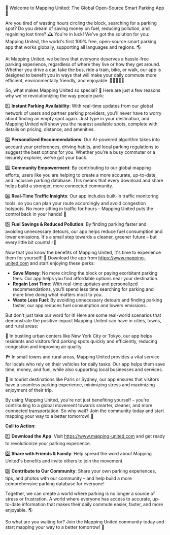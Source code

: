 🌟 Welcome to Mapping United: The Global Open-Source Smart Parking App 🌟

Are you tired of wasting hours circling the block, searching for a parking spot? Do you dream of saving money on fuel, reducing pollution, and regaining lost time? 🕰️ You're in luck! We've got the solution for you: Mapping United, the world's first 100% free, open-source smart parking app that works globally, supporting all languages and regions. 🌎

At Mapping United, we believe that everyone deserves a hassle-free parking experience, regardless of where they live or how they get around. Whether you drive a car, take the bus, ride a train, bike, or walk, our app is designed to benefit you in ways that will make your daily commute more efficient, environmentally friendly, and enjoyable. 🚗🚌🚂🚴‍♀️

So, what makes Mapping United so special? 🤔 Here are just a few reasons why we're revolutionizing the way people park:

1️⃣ **Instant Parking Availability**: With real-time updates from our global network of users and partner parking providers, you'll never have to worry about finding an empty spot again. Just type in your destination, and Mapping United will show you the nearest available spots, complete with details on pricing, distance, and amenities.

2️⃣ **Personalized Recommendations**: Our AI-powered algorithm takes into account your preferences, driving habits, and local parking regulations to suggest the best options for you. Whether you're a busy commuter or a leisurely explorer, we've got your back.

3️⃣ **Community Empowerment**: By contributing to our global mapping efforts, users like you are helping to create a more accurate, up-to-date, and inclusive parking database. This means that every download and share helps build a stronger, more connected community.

4️⃣ **Real-Time Traffic Insights**: Our app includes built-in traffic monitoring tools, so you can plan your route accordingly and avoid congestion hotspots. No more sitting in traffic for hours – Mapping United puts the control back in your hands! 🚨

5️⃣ **Fuel Savings & Reduced Pollution**: By finding parking faster and avoiding unnecessary detours, our app helps reduce fuel consumption and lower emissions. It's a small step towards a cleaner, greener future – but every little bit counts! 💧🌿

Now that you know the benefits of Mapping United, it's time to experience them for yourself! 🎉 Download the app from https://www.mapping-united.com and start enjoying these perks:

* **Save Money**: No more circling the block or paying exorbitant parking fees. Our app helps you find affordable options near your destination.
* **Regain Lost Time**: With real-time updates and personalized recommendations, you'll spend less time searching for parking and more time doing what matters most to you.
* **Waste Less Fuel**: By avoiding unnecessary detours and finding parking faster, our app reduces fuel consumption and lowers emissions.

But don't just take our word for it! Here are some real-world scenarios that demonstrate the positive impact Mapping United can have in cities, towns, and rural areas:

🌃 In bustling urban centers like New York City or Tokyo, our app helps residents and visitors find parking spots quickly and efficiently, reducing congestion and improving air quality.

🏞️ In small towns and rural areas, Mapping United provides a vital service for locals who rely on their vehicles for daily tasks. Our app helps them save time, money, and fuel, while also supporting local businesses and services.

🌴 In tourist destinations like Paris or Sydney, our app ensures that visitors have a seamless parking experience, minimizing stress and maximizing enjoyment of their trip.

By using Mapping United, you're not just benefiting yourself – you're contributing to a global movement towards smarter, cleaner, and more connected transportation. So why wait? Join the community today and start mapping your way to a better tomorrow! 🌟

**Call to Action:**

1️⃣ **Download the App**: Visit https://www.mapping-united.com and get ready to revolutionize your parking experience.

2️⃣ **Share with Friends & Family**: Help spread the word about Mapping United's benefits and invite others to join the movement.

3️⃣ **Contribute to Our Community**: Share your own parking experiences, tips, and photos with our community – and help build a more comprehensive parking database for everyone!

Together, we can create a world where parking is no longer a source of stress or frustration. A world where everyone has access to accurate, up-to-date information that makes their daily commute easier, faster, and more enjoyable. 🌎

So what are you waiting for? Join the Mapping United community today and start mapping your way to a better tomorrow! 🚀